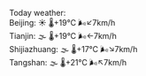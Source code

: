 Today weather:  
Beijing: ☀️ 🌡️+19°C 🌬️↙7km/h  
Tianjin: 🌫  🌡️+19°C 🌬️←7km/h  
Shijiazhuang: 🌫  🌡️+17°C 🌬️↘7km/h  
Tangshan: 🌫  🌡️+21°C 🌬️↖7km/h  
